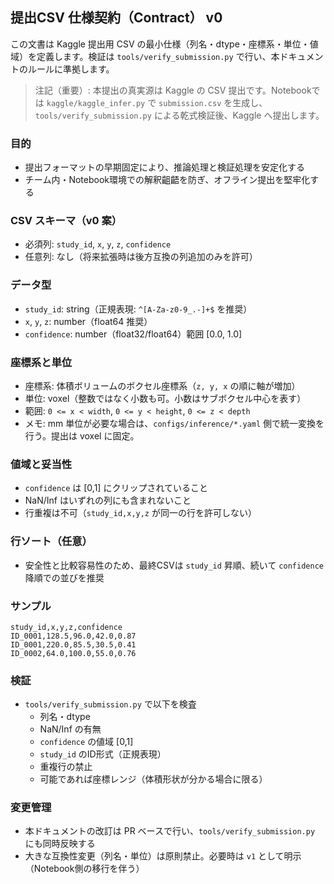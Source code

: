 ## 提出CSV 仕様契約（Contract） v0

この文書は Kaggle 提出用 CSV の最小仕様（列名・dtype・座標系・単位・値域）を定義します。検証は `tools/verify_submission.py` で行い、本ドキュメントのルールに準拠します。

> 注記（重要）: 本提出の真実源は Kaggle の CSV 提出です。Notebookでは `kaggle/kaggle_infer.py` で `submission.csv` を生成し、`tools/verify_submission.py` による乾式検証後、Kaggle へ提出します。

### 目的
- 提出フォーマットの早期固定により、推論処理と検証処理を安定化する
- チーム内・Notebook環境での解釈齟齬を防ぎ、オフライン提出を堅牢化する

### CSV スキーマ（v0 案）
- 必須列: `study_id`, `x`, `y`, `z`, `confidence`
- 任意列: なし（将来拡張時は後方互換の列追加のみを許可）

### データ型
- `study_id`: string（正規表現: `^[A-Za-z0-9_.-]+$` を推奨）
- `x`, `y`, `z`: number（float64 推奨）
- `confidence`: number（float32/float64）範囲 [0.0, 1.0]

### 座標系と単位
- 座標系: 体積ボリュームのボクセル座標系（`z, y, x` の順に軸が増加）
- 単位: voxel（整数ではなく小数も可。小数はサブボクセル中心を表す）
- 範囲: `0 <= x < width`, `0 <= y < height`, `0 <= z < depth`
- メモ: mm 単位が必要な場合は、`configs/inference/*.yaml` 側で統一変換を行う。提出は voxel に固定。

### 値域と妥当性
- `confidence` は [0,1] にクリップされていること
- NaN/Inf はいずれの列にも含まれないこと
- 行重複は不可（`study_id,x,y,z` が同一の行を許可しない）

### 行ソート（任意）
- 安全性と比較容易性のため、最終CSVは `study_id` 昇順、続いて `confidence` 降順での並びを推奨

### サンプル
```
study_id,x,y,z,confidence
ID_0001,128.5,96.0,42.0,0.87
ID_0001,220.0,85.5,30.5,0.41
ID_0002,64.0,100.0,55.0,0.76
```

### 検証
- `tools/verify_submission.py` で以下を検査
  - 列名・dtype
  - NaN/Inf の有無
  - `confidence` の値域 [0,1]
  - `study_id` のID形式（正規表現）
  - 重複行の禁止
  - 可能であれば座標レンジ（体積形状が分かる場合に限る）

### 変更管理
- 本ドキュメントの改訂は PR ベースで行い、`tools/verify_submission.py` にも同時反映する
- 大きな互換性変更（列名・単位）は原則禁止。必要時は `v1` として明示（Notebook側の移行を伴う）


